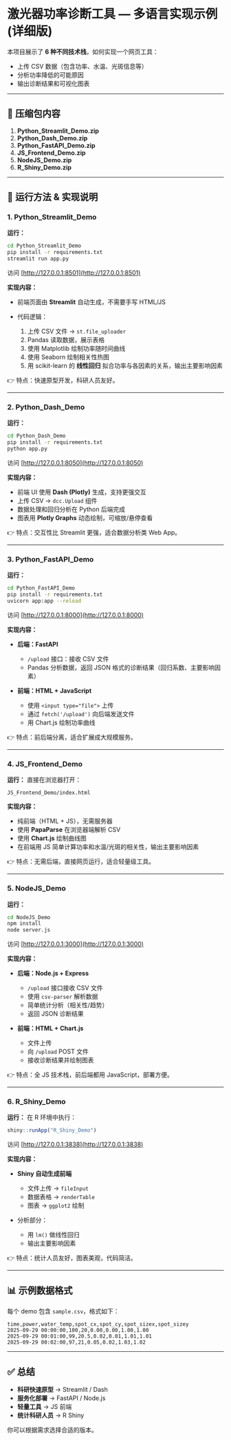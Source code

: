 # 激光器功率诊断工具 — 多语言实现示例 (详细版)

本项目展示了 **6 种不同技术栈**，如何实现一个网页工具：

* 上传 CSV 数据（包含功率、水温、光斑信息等）
* 分析功率降低的可能原因
* 输出诊断结果和可视化图表

---

## 📂 压缩包内容

1. **Python_Streamlit_Demo.zip**
2. **Python_Dash_Demo.zip**
3. **Python_FastAPI_Demo.zip**
4. **JS_Frontend_Demo.zip**
5. **NodeJS_Demo.zip**
6. **R_Shiny_Demo.zip**

---

## 🚀 运行方法 & 实现说明

### 1. Python_Streamlit_Demo

**运行：**

```bash
cd Python_Streamlit_Demo
pip install -r requirements.txt
streamlit run app.py
```

访问 [http://127.0.0.1:8501](http://127.0.0.1:8501)

**实现内容：**

* 前端页面由 **Streamlit** 自动生成，不需要手写 HTML/JS
* 代码逻辑：

  1. 上传 CSV 文件 → `st.file_uploader`
  2. Pandas 读取数据，展示表格
  3. 使用 Matplotlib 绘制功率随时间曲线
  4. 使用 Seaborn 绘制相关性热图
  5. 用 scikit-learn 的 **线性回归** 拟合功率与各因素的关系，输出主要影响因素

👉 特点：快速原型开发，科研人员友好。

---

### 2. Python_Dash_Demo

**运行：**

```bash
cd Python_Dash_Demo
pip install -r requirements.txt
python app.py
```

访问 [http://127.0.0.1:8050](http://127.0.0.1:8050)

**实现内容：**

* 前端 UI 使用 **Dash (Plotly)** 生成，支持更强交互
* 上传 CSV → `dcc.Upload` 组件
* 数据处理和回归分析在 Python 后端完成
* 图表用 **Plotly Graphs** 动态绘制，可缩放/悬停查看

👉 特点：交互性比 Streamlit 更强，适合数据分析类 Web App。

---

### 3. Python_FastAPI_Demo

**运行：**

```bash
cd Python_FastAPI_Demo
pip install -r requirements.txt
uvicorn app:app --reload
```

访问 [http://127.0.0.1:8000](http://127.0.0.1:8000)

**实现内容：**

* **后端：FastAPI**

  * `/upload` 接口：接收 CSV 文件
  * Pandas 分析数据，返回 JSON 格式的诊断结果（回归系数、主要影响因素）
* **前端：HTML + JavaScript**

  * 使用 `<input type="file">` 上传
  * 通过 `fetch('/upload')` 向后端发送文件
  * 用 Chart.js 绘制功率曲线

👉 特点：前后端分离，适合扩展成大规模服务。

---

### 4. JS_Frontend_Demo

**运行：**
直接在浏览器打开：

```
JS_Frontend_Demo/index.html
```

**实现内容：**

* 纯前端（HTML + JS），无需服务器
* 使用 **PapaParse** 在浏览器端解析 CSV
* 使用 **Chart.js** 绘制曲线图
* 在前端用 JS 简单计算功率和水温/光斑的相关性，输出主要影响因素

👉 特点：无需后端，直接网页运行，适合轻量级工具。

---

### 5. NodeJS_Demo

**运行：**

```bash
cd NodeJS_Demo
npm install
node server.js
```

访问 [http://127.0.0.1:3000](http://127.0.0.1:3000)

**实现内容：**

* **后端：Node.js + Express**

  * `/upload` 接口接收 CSV 文件
  * 使用 `csv-parser` 解析数据
  * 简单统计分析（相关性/趋势）
  * 返回 JSON 诊断结果
* **前端：HTML + Chart.js**

  * 文件上传
  * 向 `/upload` POST 文件
  * 接收诊断结果并绘制图表

👉 特点：全 JS 技术栈，前后端都用 JavaScript，部署方便。

---

### 6. R_Shiny_Demo

**运行：**
在 R 环境中执行：

```R
shiny::runApp("R_Shiny_Demo")
```

访问 [http://127.0.0.1:3838](http://127.0.0.1:3838)

**实现内容：**

* **Shiny 自动生成前端**

  * 文件上传 → `fileInput`
  * 数据表格 → `renderTable`
  * 图表 → `ggplot2` 绘制
* 分析部分：

  * 用 `lm()` 做线性回归
  * 输出主要影响因素

👉 特点：统计人员友好，图表美观，代码简洁。

---

## 📊 示例数据格式

每个 demo 包含 `sample.csv`，格式如下：

```
time,power,water_temp,spot_cx,spot_cy,spot_sizex,spot_sizey
2025-09-29 00:00:00,100,20,0.00,0.00,1.00,1.00
2025-09-29 00:01:00,99,20.5,0.02,0.01,1.01,1.01
2025-09-29 00:02:00,97,21,0.05,0.02,1.03,1.02
```

---

## ✅ 总结

* **科研快速原型** → Streamlit / Dash
* **服务化部署** → FastAPI / Node.js
* **轻量工具** → JS 前端
* **统计科研人员** → R Shiny

你可以根据需求选择合适的版本。
